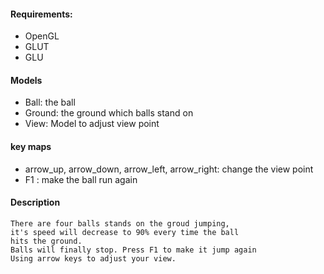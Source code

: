 #### Requirements:
+ OpenGL
+ GLUT
+ GLU

#### Models
+ Ball: the ball
+ Ground: the ground which balls stand on
+ View: Model to adjust view point

#### key maps
+ arrow_up, arrow_down, arrow_left, arrow_right:
    change the view point
+ F1 : make the ball run again

#### Description
    There are four balls stands on the groud jumping,
    it's speed will decrease to 90% every time the ball
    hits the ground.
    Balls will finally stop. Press F1 to make it jump again
    Using arrow keys to adjust your view.